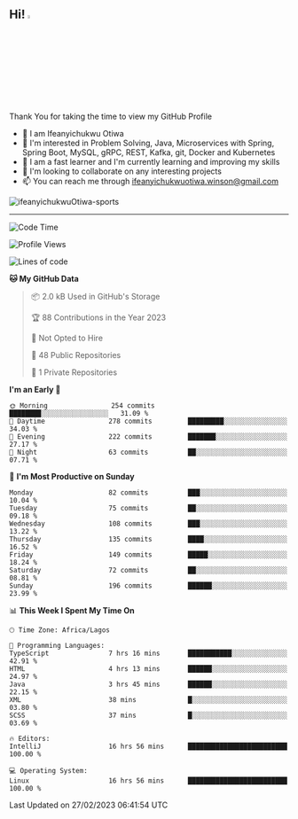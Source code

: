 <!-- BLOG-POST-LIST:START --><!-- BLOG-POST-LIST:END -->

## Hi! <img src="https://media.giphy.com/media/hvRJCLFzcasrR4ia7z/giphy.gif" width="4%"> 

Thank You for taking the time to view my GitHub Profile

- 👋 I am Ifeanyichukwu Otiwa
- 👀 I'm interested in Problem Solving, Java, Microservices with Spring, Spring Boot, MySQL, gRPC, REST, Kafka, git, Docker and Kubernetes
- 🌱 I am a fast learner and I'm currently learning and improving my skills
- 💞️ I'm looking to collaborate on any interesting projects
- 📫 You can reach me through ifeanyichukwuotiwa.winson@gmail.com

<p align="left" marginTop="10px"> <img src="https://komarev.com/ghpvc/?username=ifeanyichukwuOtiwa-sports&label=Profile%20views&color=0e75b6&style=for-the-badge" alt="ifeanyichukwuOtiwa-sports" /> </p>

***

<!--START_SECTION:waka-->
![Code Time](http://img.shields.io/badge/Code%20Time-1%2C097%20hrs%2037%20mins-blue)

![Profile Views](http://img.shields.io/badge/Profile%20Views-0-blue)

![Lines of code](https://img.shields.io/badge/From%20Hello%20World%20I%27ve%20Written-58.3%20thousand%20lines%20of%20code-blue)

**🐱 My GitHub Data** 

> 📦 2.0 kB Used in GitHub's Storage 
 > 
> 🏆 88 Contributions in the Year 2023
 > 
> 🚫 Not Opted to Hire
 > 
> 📜 48 Public Repositories 
 > 
> 🔑 1 Private Repositories 
 > 
**I'm an Early 🐤** 

```text
🌞 Morning                254 commits         ████████░░░░░░░░░░░░░░░░░   31.09 % 
🌆 Daytime                278 commits         █████████░░░░░░░░░░░░░░░░   34.03 % 
🌃 Evening                222 commits         ███████░░░░░░░░░░░░░░░░░░   27.17 % 
🌙 Night                  63 commits          ██░░░░░░░░░░░░░░░░░░░░░░░   07.71 % 
```
📅 **I'm Most Productive on Sunday** 

```text
Monday                   82 commits          ███░░░░░░░░░░░░░░░░░░░░░░   10.04 % 
Tuesday                  75 commits          ██░░░░░░░░░░░░░░░░░░░░░░░   09.18 % 
Wednesday                108 commits         ███░░░░░░░░░░░░░░░░░░░░░░   13.22 % 
Thursday                 135 commits         ████░░░░░░░░░░░░░░░░░░░░░   16.52 % 
Friday                   149 commits         █████░░░░░░░░░░░░░░░░░░░░   18.24 % 
Saturday                 72 commits          ██░░░░░░░░░░░░░░░░░░░░░░░   08.81 % 
Sunday                   196 commits         ██████░░░░░░░░░░░░░░░░░░░   23.99 % 
```


📊 **This Week I Spent My Time On** 

```text
🕑︎ Time Zone: Africa/Lagos

💬 Programming Languages: 
TypeScript               7 hrs 16 mins       ███████████░░░░░░░░░░░░░░   42.91 % 
HTML                     4 hrs 13 mins       ██████░░░░░░░░░░░░░░░░░░░   24.97 % 
Java                     3 hrs 45 mins       ██████░░░░░░░░░░░░░░░░░░░   22.15 % 
XML                      38 mins             █░░░░░░░░░░░░░░░░░░░░░░░░   03.80 % 
SCSS                     37 mins             █░░░░░░░░░░░░░░░░░░░░░░░░   03.69 % 

🔥 Editors: 
IntelliJ                 16 hrs 56 mins      █████████████████████████   100.00 % 

💻 Operating System: 
Linux                    16 hrs 56 mins      █████████████████████████   100.00 % 
```


 Last Updated on 27/02/2023 06:41:54 UTC
<!--END_SECTION:waka-->

<!--
<p align="center">
![trophy](https://github-profile-trophy.vercel.app/?username=ifeanyichukwuOtiwa-sports&theme=onedark) (https://github.com/ryo-ma/github-profile-trophy)
</p>
-->

<!---
ifeanyi-otiwa/ifeanyi-otiwa is a ✨ special ✨ repository because its `README.md` (this file) appears on your GitHub profile.
You can click the Preview link to take a look at your changes.
--->
